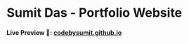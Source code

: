 # Sumit Das - Portfolio Website

#### Live Preview 🔗: [codebysumit.github.io](https://codebysumit.github.io/)